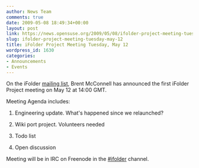 ```yaml
---
author: News Team
comments: true
date: 2009-05-08 18:49:34+00:00
layout: post
link: https://news.opensuse.org/2009/05/08/ifolder-project-meeting-tuesday-may-12/
slug: ifolder-project-meeting-tuesday-may-12
title: iFolder Project Meeting Tuesday, May 12
wordpress_id: 1630
categories:
- Announcements
- Events
---
```


On the iFolder [mailing list](http://forge.novell.com/pipermail/ifolder-dev/2009-May/002880.html), Brent McConnell has announced the first iFolder Project meeting on May 12 at 14:00 GMT.

Meeting Agenda includes:



	
  1. Engineering update. What's happened since we relaunched?

	
  2. Wiki port project. Volunteers needed

	
  3. Todo list

	
  4. Open discussion


Meeting will be in IRC on Freenode in the [#ifolder](irc://irc.freenode.net/ifolder) channel.
